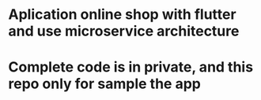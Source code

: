 # Aplication online shop with flutter and use microservice architecture
# Complete code is in private, and this repo only for sample the app
